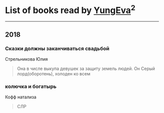 # List of books read by [YungEva](http://vk.com/id153932733)<sup>2</sup>
---

## 2018

### Сказки должны заканчиваться свадьбой
Стрельникова Юлия
> Она в числе выкупа девушек за защиту земель людей. Он Серый лорд(оборотень), холоден ко всем


### колючка и богатырь
Кофф натализа
> СЛР



